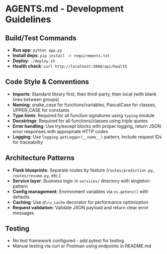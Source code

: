 # AGENTS.md - Development Guidelines

## Build/Test Commands
- **Run app**: `python app.py`
- **Install deps**: `pip install -r requirements.txt`
- **Deploy**: `./deploy.sh`
- **Health check**: `curl http://localhost:5000/api/health`

## Code Style & Conventions
- **Imports**: Standard library first, then third-party, then local (with blank lines between groups)
- **Naming**: snake_case for functions/variables, PascalCase for classes, UPPER_CASE for constants
- **Type hints**: Required for all function signatures using `typing` module
- **Docstrings**: Required for all functions/classes using triple quotes
- **Error handling**: Use try/except blocks with proper logging, return JSON error responses with appropriate HTTP codes
- **Logging**: Use `logging.getLogger(__name__)` pattern, include request IDs for traceability

## Architecture Patterns
- **Flask blueprints**: Separate routes by feature (`routes/prediction.py`, `routes/resume.py`, etc.)
- **Service layer**: Business logic in `services/` directory with singleton pattern
- **Config management**: Environment variables via `os.getenv()` with defaults
- **Caching**: Use `@lru_cache` decorator for performance optimization
- **Request validation**: Validate JSON payload and return clear error messages

## Testing
- No test framework configured - add pytest for testing
- Manual testing via curl or Postman using endpoints in README.md